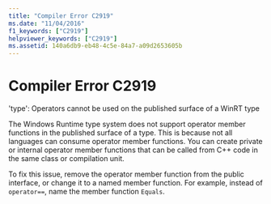 ```yaml
---
title: "Compiler Error C2919"
ms.date: "11/04/2016"
f1_keywords: ["C2919"]
helpviewer_keywords: ["C2919"]
ms.assetid: 140a6db9-eb48-4c5e-84a7-a09d2653605b
---
```

# Compiler Error C2919

'type': Operators cannot be used on the published surface of a WinRT type

The Windows Runtime type system does not support operator member functions in the published surface of a type. This is because not all languages can consume operator member functions. You can create private or internal operator member functions that can be called from C++ code in the same class or compilation unit.

To fix this issue, remove the operator member function from the public interface, or change it to a named member function. For example, instead of `operator==`, name the member function `Equals`.